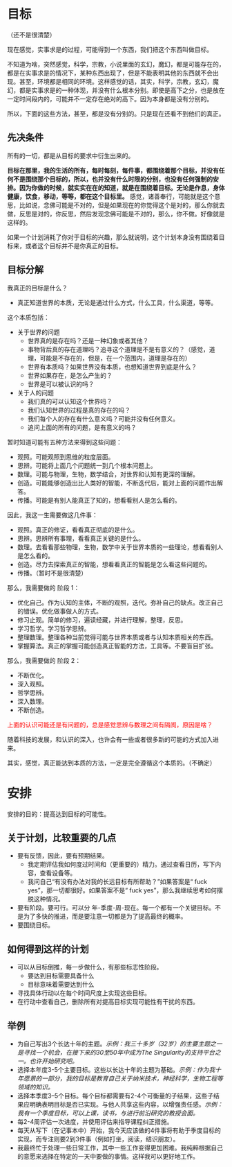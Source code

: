 # 目标

（还不是很清楚）

现在感觉，实事求是的过程，可能得到一个东西，我们把这个东西叫做目标。


不知道为啥，突然感觉，科学，宗教，小说里面的玄幻，魔幻，都是可能存在的，都是在实事求是的情况下，某种东西出现了，但是不能表明其他的东西就不会出现。甚至，环境都是相同的环境。这样感觉的话，其实，科学，宗教，玄幻，魔幻，都是实事求是的一种体现，并没有什么根本分别。即使是高下之分，也是放在一定时间段内的，可能并不一定存在绝对的高下。因为本身都是没有分别的。

所以，下面的这些方法，甚至，都是没有分别的。只是现在还看不到他们的真正。


## 先决条件

所有的一切，都是从目标的要求中衍生出来的。

**目标在那里，我的生活的所有，每时每刻，每件事，都围绕着那个目标，并没有任何不是围绕那个目标的，所以，也并没有什么时限的分别，也没有任何强制的安排。因为你做的时候，就实实在在的知道，就是在围绕着目标。无论是作息，身体健康，饮食，移动，等等，都在这个目标里。** 感觉，诸善奉行，可能就是这个意思，比如说，念佛可能是不对的，但是如果现在的你觉得这个是对的，那么你就去做，反思是对的，你反思，然后发现念佛可能是不对的，那么，你不做。好像就是这样的。

如果一个计划消耗了你对于目标的兴趣，那么就说明，这个计划本身没有围绕着目标来，或者这个目标并不是你真正的目标。


## 目标分解

我真正的目标是什么？

- 真正知道世界的本质，无论是通过什么方式，什么工具，什么渠道，等等。

这个本质包括：

- 关于世界的问题
  - 世界真的是存在吗？还是一种幻象或者其他？
  - 事物背后真的存在道理吗？追寻这个道理是不是有意义的？（感觉，道理，可能是不存在的，但是，在一个范围内，道理是存在的）
  - 世界有本质吗？如果世界没有本质，也想知道世界到底是什么？
  - 世界如果存在，是怎么产生的？
  - 世界是可以被认识的吗？
- 关于人的问题
  - 我们真的可以认知这个世界吗？
  - 我们认知世界的过程是真的存在的吗？
  - 我们每个人的存在有什么意义吗？可能并没有任何意义。
  - 追问上面的所有的问题，是有意义的吗？

暂时知道可能有五种方法来得到这些问题：

- 观照。可能观照到思维的粒度层面。
- 思辨。可能将上面几个问题统一到几个根本问题上。
- 数理。可能与物理，生物，数学结合，对世界和认知有更深的理解。
- 创造。可能能够创造出比人类好的智能，不断迭代后，能对上面的问题作出解答。
- 传播。可能是有别人能真正了知的，想看看别人是怎么看的。

因此，我这一生需要做这几件事：

- 观照。真正的修证，看看真正彻底的是什么。
- 思辨。思辨所有事理，看看真正关键的是什么。
- 数理。去看看那些物理，生物，数学中关于世界本质的一些理论，想看看别人是怎么看的。
- 创造。尽力去探索真正的智能，想看看真正的智能是怎么看这些问题的。
- 传播。（暂时不是很清楚）


那么，我需要做的 阶段 1：


- 优化自己。作为认知的主体，不断的观照，迭代。弥补自己的缺点。改正自己的错误。优化做事做人的方式。
- 修习止观。简单的修习，遍读经藏，并进行理解，整理，反思。
- 学习哲学。学习哲学思辨。
- 整理数理。整理各种当前觉得可能与世界本质或者与认知本质相关的东西。
- 掌握算法。真正的掌握可能创造真正智能的方法，工具等。不要盲目扩张。

那么，我需要做的 阶段 2：

- 不断优化。
- 深入观照。
- 哲学思辨。
- 深入数理。
- 不断创造。


<span style="color:red;">上面的认识可能还是有问题的，总是感觉思辨与数理之间有隔阂，原因是啥？</span>



随着科技的发展，和认识的深入，也许会有一些或者很多新的可能的方式加入进来。


其实，感觉，真正能达到本质的方法，一定是完全遵循这个本质的。（不确定）











# 安排

安排的目的：提高达到目标的可能性。

## 关于计划，比较重要的几点

- 要有反馈，因此，要有预期结果。
  - 我定期评估我如何度过时间和（更重要的）精力。通过查看日历，写下内容，查看设备等。
  - 我问自己“有没有办法对我的长远目标有所帮助？”如果答案是“ fuck yes”，那一切都很好。如果答案不是“ fuck yes”，那么我继续思考如何摆脱这种情况。
- 要有阶段。要可行。可以分 年-季度-周-现在。每一个都有一个关键目标。不是为了多快的推进，而是要注意一切都是为了提高最终的概率。
- 要围绕目标。


## 如何得到这样的计划

- 可以从目标倒推，每一步做什么，有那些标志性阶段。
  - 要达到目标需要具备什么
  - 目标意味着需要达到什么
- 寻找具体行动以在每个时间尺度上实现这些目标。
- 在行动中查看自己，删除所有对提高目标实现可能性有干扰的东西。


## 举例

- 为自己写出3个长达十年的主题。*示例：我三十多岁（32岁）的主要主题之一是寻找一个机会，在接下来的30至50年中成为The Singularity的支持平台之一。也许开始研究吧。*
- 选择本年度3-5个主要目标。这些以长达十年的主题为基础。*示例：作为我十年愿景的一部分，我的目标是教育自己关于纳米技术，神经科学，生物工程等领域的知识。*
- 选择本季度3–5个目标。每个目标都需要有2-4个可衡量的子结果，这些子结果应明确表明目标是否已实现。与他人共享这些内容，以增强责任感。*示例：我有一个季度目标，可以上课，读书，与进行前沿研究的教授会面。*
- 每2-4周评估一次进度，并使用评估来指导课程纠正措施。
- 每天从写下（在记事本中）开始，我今天应该做的4件事将有助于季度目标的实现，而专注则要2到3件事（例如打坐，阅读，结识朋友）。
- 我最终忙于处理一些日常工作，其中一些工作变得更加困难。我纯粹根据自己的意愿来选择在特定的一天中要做的事情。这样我可以更好地工作。


